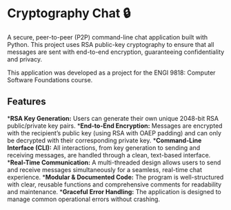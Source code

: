 # Cryptography Chat 🔒

A secure, peer-to-peer (P2P) command-line chat application built with Python. This project uses RSA public-key cryptography to ensure that all messages are sent with end-to-end encryption, guaranteeing confidentiality and privacy.

This application was developed as a project for the ENGI 9818: Computer Software Foundations course.

## Features

***RSA Key Generation:** Users can generate their own unique 2048-bit RSA public/private key pairs.
***End-to-End Encryption:** Messages are encrypted with the recipient’s public key (using RSA with OAEP padding) and can only be decrypted with their corresponding private key.
***Command-Line Interface (CLI):** All interactions, from key generation to sending and receiving messages, are handled through a clean, text-based interface.
***Real-Time Communication:** A multi-threaded design allows users to send and receive messages simultaneously for a seamless, real-time chat experience.
***Modular & Documented Code:** The program is well-structured with clear, reusable functions and comprehensive comments for readability and maintenance.
***Graceful Error Handling:** The application is designed to manage common operational errors without crashing.